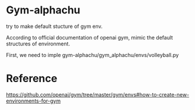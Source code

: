 # Gym-alphachu

try to make default stucture of gym env.

According to official documentation of openai gym, mimic the default structures of environment.

First, we need to imple gym-alphachu/gym_alphachu/envs/volleyball.py

# Reference

https://github.com/openai/gym/tree/master/gym/envs#how-to-create-new-environments-for-gym
